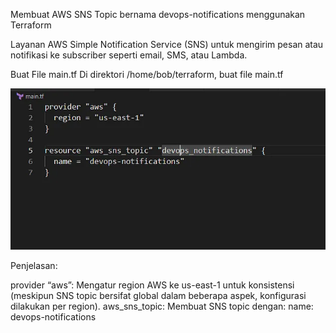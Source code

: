 Membuat AWS SNS Topic bernama devops-notifications menggunakan Terraform

Layanan AWS Simple Notification Service (SNS) untuk mengirim pesan atau notifikasi ke subscriber seperti email, SMS, atau Lambda.

Buat File main.tf
Di direktori /home/bob/terraform, buat file main.tf

![alt text](image-25.png)

Penjelasan:

provider “aws”: Mengatur region AWS ke us-east-1 untuk konsistensi (meskipun SNS topic bersifat global dalam beberapa aspek, konfigurasi dilakukan per region).
aws_sns_topic: Membuat SNS topic dengan:
name: devops-notifications
